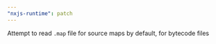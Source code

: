```yaml
---
"nxjs-runtime": patch
---
```


Attempt to read `.map` file for source maps by default, for bytecode files
